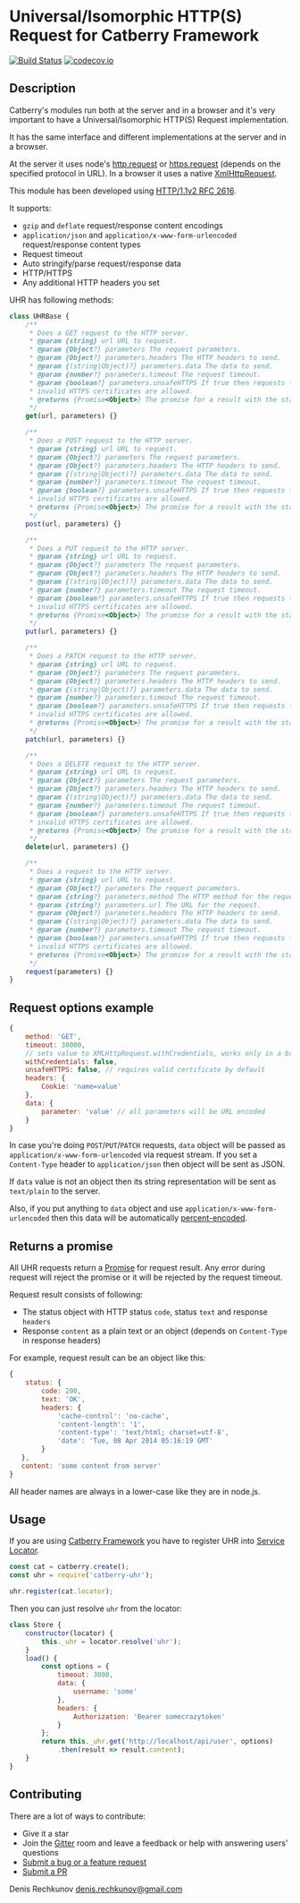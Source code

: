 # Universal/Isomorphic HTTP(S) Request for Catberry Framework

[![Build Status](https://travis-ci.org/catberry/catberry-uhr.svg?branch=master)](https://travis-ci.org/catberry/catberry-uhr) [![codecov.io](http://codecov.io/github/catberry/catberry-uhr/coverage.svg?branch=master)](http://codecov.io/github/catberry/catberry-uhr?branch=master)

## Description
Catberry's modules run both at the server and in a browser and it's very important to
have a Universal/Isomorphic HTTP(S) Request implementation.

It has the same interface and different implementations at the server and in a browser.

At the server it uses node's [http.request](http://nodejs.org/api/http.html#http_event_request)
or [https.request](http://nodejs.org/api/https.html#https_https_request_options_callback)
(depends on the specified protocol in URL).
In a browser it uses a native [XmlHttpRequest](https://developer.mozilla.org/ru/docs/Web/API/XMLHttpRequest).

This module has been developed using [HTTP/1.1v2 RFC 2616](http://www.w3.org/Protocols/rfc2616).

It supports:

 * `gzip` and `deflate` request/response content encodings
 * `application/json` and `application/x-www-form-urlencoded`
 request/response content types
 * Request timeout
 * Auto stringify/parse request/response data
 * HTTP/HTTPS
 * Any additional HTTP headers you set

UHR has following methods:

```javascript
class UHRBase {
	/**
	 * Does a GET request to the HTTP server.
	 * @param {string} url URL to request.
	 * @param {Object?} parameters The request parameters.
	 * @param {Object?} parameters.headers The HTTP headers to send.
	 * @param {(string|Object)?} parameters.data The data to send.
	 * @param {number?} parameters.timeout The request timeout.
	 * @param {boolean?} parameters.unsafeHTTPS If true then requests to servers with
	 * invalid HTTPS certificates are allowed.
	 * @returns {Promise<Object>} The promise for a result with the status object and content.
	 */
	get(url, parameters) {}

	/**
	 * Does a POST request to the HTTP server.
	 * @param {string} url URL to request.
	 * @param {Object?} parameters The request parameters.
	 * @param {Object?} parameters.headers The HTTP headers to send.
	 * @param {(string|Object)?} parameters.data The data to send.
	 * @param {number?} parameters.timeout The request timeout.
	 * @param {boolean?} parameters.unsafeHTTPS If true then requests to servers with
	 * invalid HTTPS certificates are allowed.
	 * @returns {Promise<Object>} The promise for a result with the status object and content.
	 */
	post(url, parameters) {}

	/**
	 * Does a PUT request to the HTTP server.
	 * @param {string} url URL to request.
	 * @param {Object?} parameters The request parameters.
	 * @param {Object?} parameters.headers The HTTP headers to send.
	 * @param {(string|Object)?} parameters.data The data to send.
	 * @param {number?} parameters.timeout The request timeout.
	 * @param {boolean?} parameters.unsafeHTTPS If true then requests to servers with
	 * invalid HTTPS certificates are allowed.
	 * @returns {Promise<Object>} The promise for a result with the status object and content.
	 */
	put(url, parameters) {}

	/**
	 * Does a PATCH request to the HTTP server.
	 * @param {string} url URL to request.
	 * @param {Object?} parameters The request parameters.
	 * @param {Object?} parameters.headers The HTTP headers to send.
	 * @param {(string|Object)?} parameters.data The data to send.
	 * @param {number?} parameters.timeout The request timeout.
	 * @param {boolean?} parameters.unsafeHTTPS If true then requests to servers with
	 * invalid HTTPS certificates are allowed.
	 * @returns {Promise<Object>} The promise for a result with the status object and content.
	 */
	patch(url, parameters) {}

	/**
	 * Does a DELETE request to the HTTP server.
	 * @param {string} url URL to request.
	 * @param {Object?} parameters The request parameters.
	 * @param {Object?} parameters.headers The HTTP headers to send.
	 * @param {(string|Object)?} parameters.data The data to send.
	 * @param {number?} parameters.timeout The request timeout.
	 * @param {boolean?} parameters.unsafeHTTPS If true then requests to servers with
	 * invalid HTTPS certificates are allowed.
	 * @returns {Promise<Object>} The promise for a result with the status object and content.
	 */
	delete(url, parameters) {}

	/**
	 * Does a request to the HTTP server.
	 * @param {string} url URL to request.
	 * @param {Object?} parameters The request parameters.
	 * @param {string?} parameters.method The HTTP method for the request.
	 * @param {string?} parameters.url The URL for the request.
	 * @param {Object?} parameters.headers The HTTP headers to send.
	 * @param {(string|Object)?} parameters.data The data to send.
	 * @param {number?} parameters.timeout The request timeout.
	 * @param {boolean?} parameters.unsafeHTTPS If true then requests to servers with
	 * invalid HTTPS certificates are allowed.
	 * @returns {Promise<Object>} The promise for a result with the status object and content.
	 */
	request(parameters) {}
}
```

## Request options example

```javascript
{
	method: 'GET',
	timeout: 30000,
	// sets value to XMLHttpRequest.withCredentials, works only in a browser
	withCredentials: false,
	unsafeHTTPS: false, // requires valid certificate by default
	headers: {
		Cookie: 'name=value'
	},
	data: {
		parameter: 'value' // all parameters will be URL encoded
	}
}
```

In case you're doing `POST`/`PUT`/`PATCH` requests, `data` object will
be passed as `application/x-www-form-urlencoded` via request stream.
If you set a `Content-Type` header to `application/json` then object will
be sent as JSON.

If `data` value is not an object then its string representation will be sent
as `text/plain` to the server.

Also, if you put anything to `data` object and use
`application/x-www-form-urlencoded` then this data will be
automatically [percent-encoded](http://en.wikipedia.org/wiki/Percent-encoding).

## Returns a promise
All UHR requests return a [Promise](https://www.promisejs.org) for request result.
Any error during request will reject the promise or it will be rejected by the request timeout.

Request result consists of following:

* The status object with HTTP status `code`, status `text` and response `headers`
* Response `content` as a plain text or an object
(depends on `Content-Type` in response headers)

For example, request result can be an object like this:

```javascript
{
	status: {
		code: 200,
		text: 'OK',
		headers: {
			'cache-control': 'no-cache',
			'content-length': '1',
			'content-type': 'text/html; charset=utf-8',
			'date': 'Tue, 08 Apr 2014 05:16:19 GMT'
		}
   },
   content: 'some content from server'
}
```

All header names are always in a lower-case like they are in node.js.

## Usage
If you are using [Catberry Framework](https://github.com/catberry/catberry)
you have to register UHR into [Service Locator](https://github.com/catberry/catberry/blob/develop/docs/index.md#service-locator).

```javascript
const cat = catberry.create();
const uhr = require('catberry-uhr');

uhr.register(cat.locator);
```

Then you can just resolve `uhr` from the locator:

```javascript
class Store {
	constructor(locator) {
		this._uhr = locator.resolve('uhr');
	}
	load() {
		const options = {
			timeout: 3000,
			data: {
				username: 'some'
			},
			headers: {
				Authorization: 'Bearer somecrazytoken'
			}
		};
		return this._uhr.get('http://localhost/api/user', options)
			.then(result => result.content);
	}
}
```

## Contributing

There are a lot of ways to contribute:

* Give it a star
* Join the [Gitter](https://gitter.im/catberry/main) room and leave a feedback or help with answering users' questions
* [Submit a bug or a feature request](https://github.com/catberry/catberry-uhr/issues)
* [Submit a PR](https://github.com/catberry/catberry-uhr/blob/develop/CONTRIBUTING.md)

Denis Rechkunov <denis.rechkunov@gmail.com>
